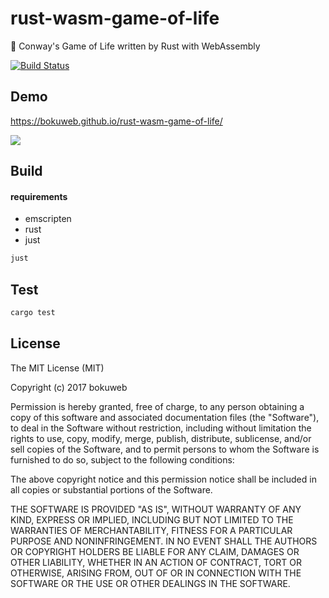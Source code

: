 # rust-wasm-game-of-life

👾 Conway's Game of Life written by Rust with WebAssembly

[![Build Status](https://travis-ci.org/bokuweb/wasm-rust-game-of-life.svg?branch=master)](https://travis-ci.org/bokuweb/wasm-rust-game-of-life)

## Demo

https://bokuweb.github.io/rust-wasm-game-of-life/

<img src="https://github.com/bokuweb/wasm-rust-game-of-life/blob/master/screenshot.gif?raw=true" />

## Build

#### requirements

- emscripten
- rust
- just

``` sh
just
```


## Test

``` sh
cargo test
```

## License

The MIT License (MIT)

Copyright (c) 2017 bokuweb

Permission is hereby granted, free of charge, to any person obtaining a copy of this software and associated documentation files (the "Software"), to deal in the Software without restriction, including without limitation the rights to use, copy, modify, merge, publish, distribute, sublicense, and/or sell copies of the Software, and to permit persons to whom the Software is furnished to do so, subject to the following conditions:

The above copyright notice and this permission notice shall be included in all copies or substantial portions of the Software.

THE SOFTWARE IS PROVIDED "AS IS", WITHOUT WARRANTY OF ANY KIND, EXPRESS OR IMPLIED, INCLUDING BUT NOT LIMITED TO THE WARRANTIES OF MERCHANTABILITY, FITNESS FOR A PARTICULAR PURPOSE AND NONINFRINGEMENT. IN NO EVENT SHALL THE AUTHORS OR COPYRIGHT HOLDERS BE LIABLE FOR ANY CLAIM, DAMAGES OR OTHER LIABILITY, WHETHER IN AN ACTION OF CONTRACT, TORT OR OTHERWISE, ARISING FROM, OUT OF OR IN CONNECTION WITH THE SOFTWARE OR THE USE OR OTHER DEALINGS IN THE SOFTWARE.



